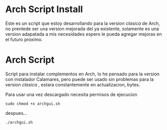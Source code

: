 # Arch Script Install

Este es un script que estoy desarrollando para la version *clasica* de Arch, no prentede
ser una version mejorada del ya existente, solamente es una version adapatada a mis necesidades
espero le pueda agregar mejoras en el futuro proximo.



# Arch Script
Script para instalar complementos en Arch, lo he pensado para la version con instalador Calamares, pero puede ser usado sin problemas para la version
*clasica* , estara constantemente en actualizacion, bytes.

Para usar una vez descargado necesita permisos de ejecucion

```
sudo chmod +x archgui.sh
```
despues...

```
./archgui.sh
  
```
